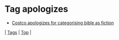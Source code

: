 <!--
title: Tag apologizes
date: 2020-06-28T15:26:59.068Z
tags:
-->
# Tag apologizes

 * [Costco apologizes for categorising bible as fiction](67596220887.md)

| [Tags](tags.md) | [Top](index.md) |
